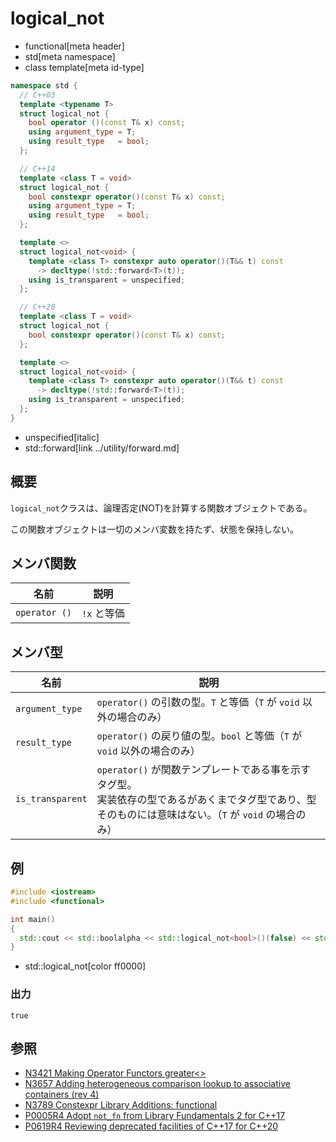 # logical_not
* functional[meta header]
* std[meta namespace]
* class template[meta id-type]

```cpp
namespace std {
  // C++03
  template <typename T>
  struct logical_not {
    bool operator ()(const T& x) const;
    using argument_type = T;
    using result_type   = bool;
  };

  // C++14
  template <class T = void>
  struct logical_not {
    bool constexpr operator()(const T& x) const;
    using argument_type = T;
    using result_type   = bool;
  };

  template <>
  struct logical_not<void> {
    template <class T> constexpr auto operator()(T&& t) const
      -> decltype(!std::forward<T>(t));
    using is_transparent = unspecified;
  };

  // C++20
  template <class T = void>
  struct logical_not {
    bool constexpr operator()(const T& x) const;
  };

  template <>
  struct logical_not<void> {
    template <class T> constexpr auto operator()(T&& t) const
      -> decltype(!std::forward<T>(t));
    using is_transparent = unspecified;
  };
}
```
* unspecified[italic]
* std::forward[link ../utility/forward.md]

## 概要
`logical_not`クラスは、論理否定(NOT)を計算する関数オブジェクトである。

この関数オブジェクトは一切のメンバ変数を持たず、状態を保持しない。


## メンバ関数

| 名前 | 説明 |
|---------------|-----------------|
| `operator ()` | `!x` と等価 |


## メンバ型

| 名前 | 説明 |
|--------------------------------------|-------------------------------|
| `argument_type`  | `operator()` の引数の型。`T` と等価（`T` が `void` 以外の場合のみ）  | C++17から非推奨<br/> C++20で削除 |
| `result_type`          | `operator()` の戻り値の型。`bool` と等価（`T` が `void` 以外の場合のみ）   | C++17から非推奨<br/> C++20で削除 |
| `is_transparent`       | `operator()` が関数テンプレートである事を示すタグ型。<br/>実装依存の型であるがあくまでタグ型であり、型そのものには意味はない。（`T` が `void` の場合のみ） | C++14          |


## 例
```cpp example
#include <iostream>
#include <functional>

int main()
{
  std::cout << std::boolalpha << std::logical_not<bool>()(false) << std::endl;
}
```
* std::logical_not[color ff0000]

### 出力
```
true
```

## 参照
- [N3421 Making Operator Functors greater<>](http://www.open-std.org/jtc1/sc22/wg21/docs/papers/2012/n3421.htm)
- [N3657 Adding heterogeneous comparison lookup to associative containers (rev 4)](http://www.open-std.org/jtc1/sc22/wg21/docs/papers/2013/n3657.htm)
- [N3789 Constexpr Library Additions: functional](http://www.open-std.org/jtc1/sc22/wg21/docs/papers/2013/n3789.htm)
- [P0005R4 Adopt `not_fn` from Library Fundamentals 2 for C++17](http://www.open-std.org/jtc1/sc22/wg21/docs/papers/2016/p0005r4.html)
- [P0619R4 Reviewing deprecated facilities of C++17 for C++20](http://www.open-std.org/jtc1/sc22/wg21/docs/papers/2018/p0619r4.html)
